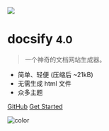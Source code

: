 <!-- _coverpage.md -->
![](https://avatars.githubusercontent.com/u/40133106?s=48&v=4)

# docsify <small>4.0</small>
> 一个神奇的文档网站生成器。

- 简单、轻便 (压缩后 ~21kB)
- 无需生成 html 文件
- 众多主题

[GitHub](https://github.com/ChaiJun666/quant-trading)
[Get Started](md/day01.md)

<!-- 背景色 -->

![color](#f0f0f0)
